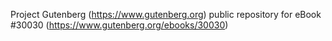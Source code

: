 Project Gutenberg (https://www.gutenberg.org) public repository for eBook #30030 (https://www.gutenberg.org/ebooks/30030)

